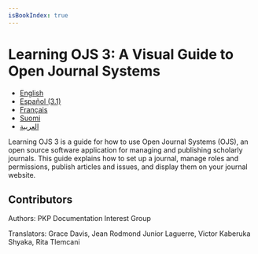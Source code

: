 ```yaml
---
isBookIndex: true
---
```


# Learning OJS 3: A Visual Guide to Open Journal Systems

* [English](./en)
* [Español (3.1)](3.1/es)
* [Français](./fr)
* [Suomi](./fi)
* [العربية](./ar)

Learning OJS 3 is a guide for how to use Open Journal Systems (OJS), an open source software application for managing and publishing scholarly journals. This guide explains how to set up a journal, manage roles and permissions, publish articles and issues, and display them on your journal website.

## Contributors

Authors: PKP Documentation Interest Group

Translators: Grace Davis, Jean Rodmond Junior Laguerre, Victor Kaberuka Shyaka, Rita Tlemcani
